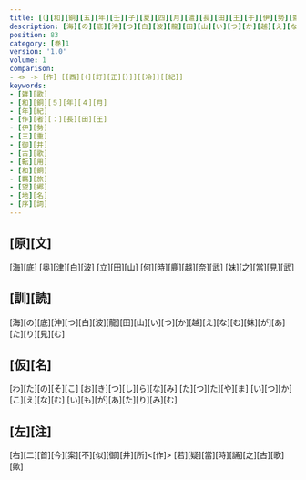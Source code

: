 ```yaml
---
title: [（][和][銅][五][年][壬][子][夏][四][月][遣][長][田][王][于][伊][勢][齋][宮][時][山][邊][御][井]<[作]>[歌][）]
description: [海][の][底][沖][つ][白][波][龍][田][山][い][つ][か][越][え][な][む][妹][が][あ][た][り][見][む]
position: 83
category: [巻]1
version: '1.0'
volume: 1
comparison:
- <> -> [作] [[西][（][訂][正][）]][[冷]][[紀]]
keywords:
- [雑][歌]
- [和][銅][５][年][４][月]
- [年][紀]
- [作][者][：][長][田][王]
- [伊][勢]
- [三][重]
- [御][井]
- [古][歌]
- [転][用]
- [和][銅]
- [羈][旅]
- [望][郷]
- [地][名]
- [序][詞]
---
```


## [原][文]

[海][底] [奥][津][白][波] [立][田][山] [何][時][鹿][越][奈][武] [妹][之][當][見][武]

## [訓][読]

[海][の][底][沖][つ][白][波][龍][田][山][い][つ][か][越][え][な][む][妹][が][あ][た][り][見][む]

## [仮][名]

[わ][た][の][そ][こ] [お][き][つ][し][ら][な][み] [た][つ][た][や][ま] [い][つ][か][こ][え][な][む] [い][も][が][あ][た][り][み][む]

## [左][注]

[右][二][首][今][案][不][似][御][井][所]<[作]> [若][疑][當][時][誦][之][古][歌][歟]
